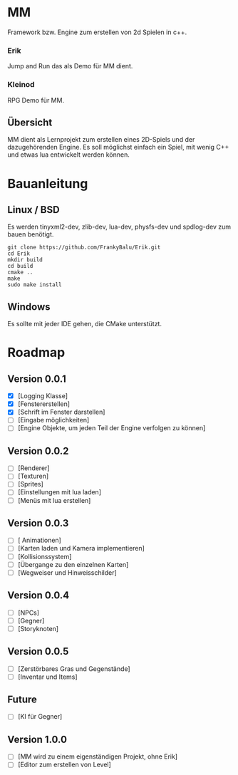 ﻿# MM

Framework bzw. Engine zum erstellen von 2d Spielen in c++.

### Erik

Jump and Run das als Demo für MM dient.

### Kleinod

RPG Demo für MM.

## Übersicht

MM dient als Lernprojekt zum erstellen eines 2D-Spiels und der dazugehörenden Engine.
Es soll möglichst einfach ein Spiel, mit wenig C++ und etwas lua entwickelt werden können.

# Bauanleitung

## Linux / BSD

Es werden tinyxml2-dev, zlib-dev, lua-dev, physfs-dev und spdlog-dev zum bauen benötigt.

```
git clone https://github.com/FrankyBalu/Erik.git
cd Erik
mkdir build
cd build
cmake ..
make
sudo make install

```

## Windows

Es sollte mit jeder IDE gehen, die CMake unterstützt.

# Roadmap

## Version 0.0.1

- [X] [Logging Klasse]
- [X] [Fenstererstellen]
- [X] [Schrift im Fenster darstellen]
- [ ] [Eingabe möglichkeiten]
- [ ] [Engine Objekte, um jeden Teil der Engine verfolgen zu können]

## Version 0.0.2

- [ ] [Renderer]
- [ ] [Texturen]
- [ ] [Sprites]
- [ ] [Einstellungen mit lua laden]
- [ ] [Menüs mit lua erstellen]

## Version 0.0.3

- [ ] [ Animationen]
- [ ] [Karten laden und Kamera implementieren]
- [ ] [Kollisionssystem]
- [ ] [Übergange zu den einzelnen Karten]
- [ ] [Wegweiser und Hinweisschilder]

## Version 0.0.4

- [ ] [NPCs]
- [ ] [Gegner]
- [ ] [Storyknoten]

## Version 0.0.5

- [ ] [Zerstörbares Gras und Gegenstände]
- [ ] [Inventar und Items]

## Future

- [ ] [KI für Gegner]

## Version 1.0.0

- [ ] [MM wird zu einem eigenständigen Projekt, ohne Erik]
- [ ] [Editor zum erstellen von Level]
